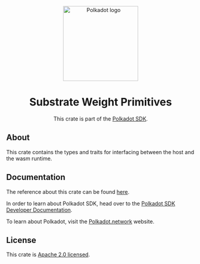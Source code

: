 <div align="center">

<img
alt="Polkadot logo" width="200"
src="https://raw.githubusercontent.com/paritytech/polkadot-sdk/rzadp/readmes/docs/images/Polkadot_Logo_Horizontal_Pink_BlackOnWhite.png">

# Substrate Weight Primitives

This crate is part of the [Polkadot SDK](https://github.com/paritytech/polkadot-sdk/).

</div>

## About

This crate contains the types and traits for interfacing between the host and the wasm runtime.

## Documentation

The reference about this crate can be found [here](https://paritytech.github.io/polkadot-sdk/master/sp-weights).

In order to learn about Polkadot SDK, head over to the [Polkadot SDK Developer Documentation](https://paritytech.github.io/polkadot-sdk/master/polkadot_sdk_docs/index.html).

To learn about Polkadot, visit the [Polkadot.network](https://polkadot.network/) website.

## License

This crate is [Apache 2.0 licensed](https://spdx.org/licenses/Apache-2.0.html).
